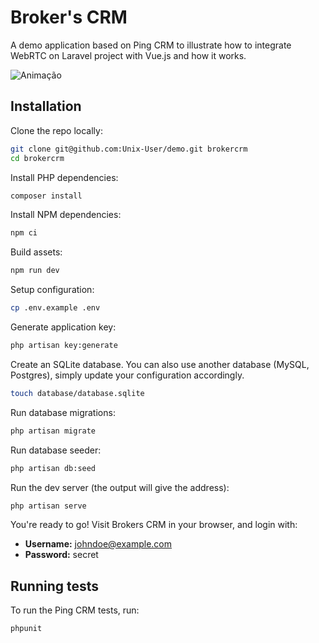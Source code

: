 # Broker's CRM

A demo application based on Ping CRM to illustrate how to integrate WebRTC on Laravel project with Vue.js and how it works.

![Animação](https://user-images.githubusercontent.com/38821945/204041845-6767c731-fefe-4970-a84b-777a8c0f5afa.gif)

## Installation

Clone the repo locally:

```sh
git clone git@github.com:Unix-User/demo.git brokercrm
cd brokercrm
```

Install PHP dependencies:

```sh
composer install
```

Install NPM dependencies:

```sh
npm ci
```

Build assets:

```sh
npm run dev
```

Setup configuration:

```sh
cp .env.example .env
```

Generate application key:

```sh
php artisan key:generate
```

Create an SQLite database. You can also use another database (MySQL, Postgres), simply update your configuration accordingly.

```sh
touch database/database.sqlite
```

Run database migrations:

```sh
php artisan migrate
```

Run database seeder:

```sh
php artisan db:seed
```

Run the dev server (the output will give the address):

```sh
php artisan serve
```

You're ready to go! Visit Brokers CRM in your browser, and login with:

- **Username:** johndoe@example.com
- **Password:** secret

## Running tests

To run the Ping CRM tests, run:

```
phpunit
```
